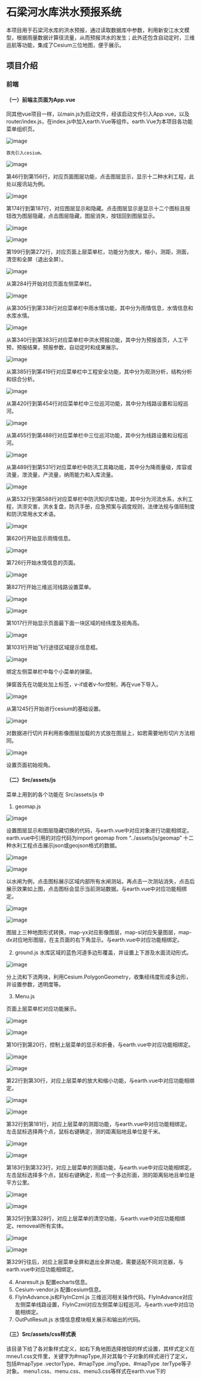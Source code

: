 # 石梁河水库洪水预报系统
本项目用于石梁河水库的洪水预报，通过读取数据库中参数，利用新安江水文模型，根据雨量数据计算径流量，从而预报洪水的发生；此外还包含自动定时，三维巡航等功能，集成了Cesium三位地图，便于展示。

## 项目介绍
### 前端
#### （一）前端主页面为App.vue
   同其他vue项目一样，以main.js为启动文件，经该启动文件引入App.vue，以及router/index.js，在index.js中加入earth.Vue等组件。earth.Vue为本项目各功能菜单组织页。
   
   ![image](https://github.com/rbdxyxk/hhu_flood/assets/97138889/73c3b03c-767a-40fd-9e51-473b7ca7e683)
   
    首先引入cesium。 
    
![image](https://github.com/rbdxyxk/hhu_flood/assets/97138889/d2b29eab-ab97-448a-a987-09363bec40d6)

第46行到第156行，对应页面图层功能，点击图层显示，显示十二种水利工程，此处以报讯站为例。

![image](https://github.com/rbdxyxk/hhu_flood/assets/97138889/a7435153-0873-4373-a75f-9ed2581b013b)

第174行到第187行，对应图层显示和隐藏。点击图层显示是显示十二个图标且按钮改为图层隐藏，点击图层隐藏，图层消失，按钮回到图层显示。

![image](https://github.com/rbdxyxk/hhu_flood/assets/97138889/af2d5da4-c621-45e5-9273-7925a34a24d9)

![image](https://github.com/rbdxyxk/hhu_flood/assets/97138889/c4333126-20bf-43cb-8df2-97cd8b18881d)


第199行到第272行，对应页面上层菜单栏，功能分为放大，缩小，测距，测面，清空和全屏（退出全屏）。

![image](https://github.com/rbdxyxk/hhu_flood/assets/97138889/6d580962-eb04-44a7-bfff-d1dc0e0d2e16)


从第284行开始对应页面左侧菜单栏。

![image](https://github.com/rbdxyxk/hhu_flood/assets/97138889/56ff2062-0aca-46c2-96ee-69668892a59b)

 
从第305行到第338行对应菜单栏中雨水情功能，其中分为雨情信息，水情信息和水库水情。

![image](https://github.com/rbdxyxk/hhu_flood/assets/97138889/c466d774-139c-49ff-b02d-bbac2ea48dbe)

从第340行到第383行对应菜单栏中洪水预报功能，其中分为预报首页，人工干预，预报结果，预报参数，自动定时和成果展示。

![image](https://github.com/rbdxyxk/hhu_flood/assets/97138889/be442dba-4b2f-4ad8-ad77-b684f38817d2)

从第385行到第419行对应菜单栏中工程安全功能，其中分为观测分析，结构分析和综合分析。

![image](https://github.com/rbdxyxk/hhu_flood/assets/97138889/f3fd2c36-4507-464a-9966-06576bb594fa)


从第420行到第454行对应菜单栏中三位巡河功能，其中分为线路设置和沿程巡河。

![image](https://github.com/rbdxyxk/hhu_flood/assets/97138889/c890e9e1-348e-462b-b1bc-549b83ca3899)

 
从第455行到第488行对应菜单栏中三位巡河功能，其中分为线路设置和沿程巡河。

![image](https://github.com/rbdxyxk/hhu_flood/assets/97138889/ed882581-1a85-476c-ac0b-3943e55fcf8d)


从第489行到第531行对应菜单栏中防汛工具箱功能，其中分为降雨量级，库容或流量，泄流量，产流量，纳雨能力和入库流量。

![image](https://github.com/rbdxyxk/hhu_flood/assets/97138889/1a8b3948-91a4-4e89-bfa5-e93f594ce735)


从第532行到第588行对应菜单栏中防汛知识库功能，其中分为河流水系，水利工程，洪涝灾害，洪水复盘，防汛手册，应急预案与调度规则，法律法规与值班制度和防汛常用水文术语。

![image](https://github.com/rbdxyxk/hhu_flood/assets/97138889/d3d553f2-825b-454c-9987-79178dcc15a9)


第620行开始显示雨情信息。

![image](https://github.com/rbdxyxk/hhu_flood/assets/97138889/b60c8131-bf53-47bc-87b0-d45a8ea2da2f)


第726行开始水情信息的页面。

![image](https://github.com/rbdxyxk/hhu_flood/assets/97138889/caf4adf2-4971-4055-b8f8-e30a329d7acb)


第827行开始三维巡河线路设置菜单。

![image](https://github.com/rbdxyxk/hhu_flood/assets/97138889/3ca46f86-d1dc-4544-80eb-1f3b71965f0b)

![image](https://github.com/rbdxyxk/hhu_flood/assets/97138889/9c2c218f-b5f2-44cf-a1d8-a7f18e2778a7)

第1017行开始显示页面最下面一块区域的经纬度及视角高。

![image](https://github.com/rbdxyxk/hhu_flood/assets/97138889/75824277-c840-4526-90bc-b70f07285e4c)

第1031行开始飞行途径区域提示信息框。

![image](https://github.com/rbdxyxk/hhu_flood/assets/97138889/b0476adb-bfba-4e8b-a27d-9d9f886fe195)

绑定左侧菜单栏中每个小菜单的弹窗。

弹窗首先在功能处加上标签，v-if或者v-for控制，再在vue下导入。

![image](https://github.com/rbdxyxk/hhu_flood/assets/97138889/68151bcf-f91d-42e6-9026-222aa7a88e07)


从第1245行开始进行cesium的基础设置。

![image](https://github.com/rbdxyxk/hhu_flood/assets/97138889/98c71dec-84c3-4e0f-b349-2a40c7bde1fd)


对数据进行切片并利用影像图层加载的方式放在图层上，如若需要地形切片方法相同。

![image](https://github.com/rbdxyxk/hhu_flood/assets/97138889/da7aa16f-9039-4cf2-9f28-461e1465d10a)

设置页面初始视角。
#### （二）Src/assets/js
菜单上用到的各个功能在 Src/assets/js 中
1.	geomap.js

 ![image](https://github.com/rbdxyxk/hhu_flood/assets/97138889/27c552fc-7239-4904-8961-f1788f65f8e8)

设置图层显示和图层隐藏切换的代码，与earth.vue中对应对象进行功能相绑定。earth.vue中引用的对应代码为import geomap from “../assets/js/geomap”
十二种水利工程点击展示json或geojson格式的数据。

![image](https://github.com/rbdxyxk/hhu_flood/assets/97138889/08a1b1ff-ac71-4317-8edc-729b5ff2a1ae)

![image](https://github.com/rbdxyxk/hhu_flood/assets/97138889/dcfa9130-66e6-4cfb-a153-6ba06ea82216)

 以水闸为例，点击图标展示区域内部所有水闸测站，再点击一次测站消失，点击后展示效果如上图，点击图标会显示当前测站数据。与earth.vue中对应功能相绑定。

![image](https://github.com/rbdxyxk/hhu_flood/assets/97138889/5d4c39e8-a4ad-4dae-9db6-75dc09735e09)

![image](https://github.com/rbdxyxk/hhu_flood/assets/97138889/8de29b4c-dafd-42b9-9ab4-168a60a681f7)

图层上三种地图形式转换，map-yx对应影像图层，map-sl对应矢量图层，map-dx对应地形图层，在主页面的右下角显示。与earth.vue中对应功能相绑定。

2.	ground.js
水库区域的蓝色河道多边形覆盖，并设置上下游及水面流动形式。

![image](https://github.com/rbdxyxk/hhu_flood/assets/97138889/1704675a-3b0a-4075-9998-8f39ed9c471f)


分上流和下流两块，利用Cesium.PolygonGeometry，收集经纬度形成多边形，并设置参数，透明度等。

3.	Menu.js

页面上层菜单栏对应功能展示。

![image](https://github.com/rbdxyxk/hhu_flood/assets/97138889/c1c8a620-7e56-4022-83da-4628d661cdd3)

![image](https://github.com/rbdxyxk/hhu_flood/assets/97138889/2b4fe077-6c29-4bfa-a95a-0814f5c1881a)

第10行到第20行，控制上层菜单的显示和折叠，与earth.vue中对应功能相绑定。

![image](https://github.com/rbdxyxk/hhu_flood/assets/97138889/c53fdedb-73eb-4f71-9565-ba3eeadb2ce7)

![image](https://github.com/rbdxyxk/hhu_flood/assets/97138889/368530a8-89a1-4a77-95af-228960bf20f3)

第22行到第30行，对应上层菜单的放大和缩小功能，与earth.vue中对应功能相绑定。

![image](https://github.com/rbdxyxk/hhu_flood/assets/97138889/ed139002-9f1a-47fe-bf19-0ef8c10c083c)

![image](https://github.com/rbdxyxk/hhu_flood/assets/97138889/a482be4d-5b28-4d8e-9c5d-1a08183426de)

第32行到第181行，对应上层菜单的测距功能，与earth.vue中对应功能相绑定。左击鼠标选择两个点，鼠标右键确定，测的距离贴地且单位是千米。

![image](https://github.com/rbdxyxk/hhu_flood/assets/97138889/217638b6-50a3-4c68-ae22-f1ca63197272)

![image](https://github.com/rbdxyxk/hhu_flood/assets/97138889/a98b1800-0785-4862-9740-bf97ca2c8fc0)

第183行到第323行，对应上层菜单的测面功能，与earth.vue中对应功能相绑定。左击鼠标选择多个点，鼠标右键确定，形成一个多边形面，测的距离贴地且单位是平方公里。

![image](https://github.com/rbdxyxk/hhu_flood/assets/97138889/31225e6f-4c5e-4f44-8f93-e91b2b6b7a86)

![image](https://github.com/rbdxyxk/hhu_flood/assets/97138889/1bbd7b43-5766-44b1-83ee-2a9f78eeeb44)

第325行到第328行，对应上层菜单的清空功能，与earth.vue中对应功能相绑定。removeall所有实体。

![image](https://github.com/rbdxyxk/hhu_flood/assets/97138889/2103d7de-d477-4f1d-b221-43a8e586fe84)

![image](https://github.com/rbdxyxk/hhu_flood/assets/97138889/25765aa0-d80a-4205-8d07-0048ffa6f62f)

第329行往后，对应上层菜单全屏和退出全屏功能，需要适配不同浏览器，与earth.vue中对应功能相绑定。

4.	Anaresult.js
配置echarts信息。
5.	Cesium-vendor.js
配置cesium信息。
6.	FlyInAdvance.js和FlyInCzml.js
三维巡河相关操作代码。FlyInAdvance对应左侧菜单线路设置，FlyInCzml对应左侧菜单沿程巡河。与earth.vue中对应功能相绑定。
7.	OutPutResult.js
水情信息模块相关展示和输出的代码。

#### （三）Src/assets/css样式表
该目录下给了各对象样式定义，如右下角地图选择按钮的样式设置，其样式定义在mneu1.css文件里，关键字为#mapType,并对其每个子对象的样式进行了定义，包括#mapType .vectorType、#mapType .imgType、#mapType .terType等子对象。
menu1.css、menu.css、menu3.css等样式在earth.vue下的<script> import进行了导入，应用earth.vue的各层、各容器、各对象等。

 ![image](https://github.com/rbdxyxk/hhu_flood/assets/97138889/2504c368-0835-4fc8-b2b7-42876fecb117)

图 mapType对应的样式
#### （四）Src/components
1.	FLoodPreventionKit/echarts/riverinfoechart
echart图表代码，可自行编写echart结构。
2.	FLoodPreventionKit/RainDataShow.vue
雨量信息图表展示方法。
3.	FLoodPreventionKit/RainStChooser.vue
水库和雨量站关系echart展示选择方法，对应在雨水情表单中。
4.	waterInfoTable/RiverInfoTable.vue
对应以雨水情界面为例，显示在弹窗的右侧，可以展示图表数据或折线数据。
5.	waterInfoTable/RiverInfoTable2.vue
和上页面效果相同，还未修改，显示在弹窗的右侧，拟展示文字格式。
6.	chooser.vue

![image](https://github.com/rbdxyxk/hhu_flood/assets/97138889/35302f54-6c13-4dba-a633-b60ae9afb778)

以溃坝分析举例，提供提交和新增项目的选择。

7.	emergencyplan.vue

![image](https://github.com/rbdxyxk/hhu_flood/assets/97138889/a360371f-d5b1-4cbf-92b5-27b6e417889d)

对应防汛知识库中的应急预案与调度规则。

![image](https://github.com/rbdxyxk/hhu_flood/assets/97138889/54c63b03-91b6-4c58-951a-1f528fffbe31)

通过closechooser 来和earth.vue中的页面绑定。绑定为如下顺序：

![image](https://github.com/rbdxyxk/hhu_flood/assets/97138889/a1a8def8-f963-4d02-9425-cbb9d773a428)

先在earth中为指定区域绑定页面，设置为true。

![image](https://github.com/rbdxyxk/hhu_flood/assets/97138889/c06506a1-390b-4f1b-8814-5c6a1c701c45)

设置绑定的参数，点击控制显隐。

![image](https://github.com/rbdxyxk/hhu_flood/assets/97138889/f5b95728-ebec-45b2-8751-45c1b9d09655)

导入。

![image](https://github.com/rbdxyxk/hhu_flood/assets/97138889/b6dc6ee7-515d-468a-9e97-10d277a1b237)

设置完毕。
 
 ![image](https://github.com/rbdxyxk/hhu_flood/assets/97138889/2b2a9a71-9ab9-4af0-ae7f-a69113b89d4c)

页面上的关闭以及放大缩小等控制操作。

8.	floodfang.vue

  	![image](https://github.com/rbdxyxk/hhu_flood/assets/97138889/9a1492ed-c1a1-4689-95e2-938f9b2662a2)

对应防汛知识库中的防汛手册。页面上操作与其他防汛知识库页面相同，以7为例。

9.	floodfu.vue

![image](https://github.com/rbdxyxk/hhu_flood/assets/97138889/95043bb7-5389-469e-971d-25c20d3c2388)

对应防汛知识库中的洪水复盘。页面上操作与其他防汛知识库页面相同，以7为例。

10.	Floods.vue

![image](https://github.com/rbdxyxk/hhu_flood/assets/97138889/aabc76f9-0b6b-4413-8a52-a8d7f02abaf0)

对应防汛知识库中的洪涝灾害。页面上操作与其他防汛知识库页面相同，以7为例。

11.	Hydterms.vue

![image](https://github.com/rbdxyxk/hhu_flood/assets/97138889/e33ea491-ae25-460f-a1fa-82dcba475ec6)

对应防汛知识库中的防汛常用水文术语。页面上操作与其他防汛知识库页面相同，以7为例。

12.	Laws.vue

![image](https://github.com/rbdxyxk/hhu_flood/assets/97138889/db42ecac-6c68-4cc7-b095-f0ad6efccad3)

对应防汛知识库中的法律法规与值班制度。页面上操作与其他防汛知识库页面相同，以7为例。

13.	rainwater.vue

![image](https://github.com/rbdxyxk/hhu_flood/assets/97138889/0b3eb0fc-8b2f-4dc7-b9bd-d6bd990499bb)

对应防汛知识库中的河流水系。页面上操作与其他防汛知识库页面相同，以7为例。

14.	waterku.vue

![image](https://github.com/rbdxyxk/hhu_flood/assets/97138889/325cf684-a39c-447e-aac5-24e5e06c1a90)

对应防汛知识库中的水利工程。页面上操作与其他防汛知识库页面相同，以7为例。

15.	parameters.vue

![image](https://github.com/rbdxyxk/hhu_flood/assets/97138889/45850dbd-2e0c-4529-a298-37c40e105927)

控制溃坝分析里面的四个小窗口，绑定好Controlparameters.vue，Formatparameters.vue，Processparameters.vue，Timeparameters.vue四个页面。

![image](https://github.com/rbdxyxk/hhu_flood/assets/97138889/26f6c66e-1bd7-4744-b876-b4e266679263)

16.	Controlparameters.vue
 
![image](https://github.com/rbdxyxk/hhu_flood/assets/97138889/6d8e4c88-e288-47ba-a8a4-5c20b84ddbb7)

对应溃坝分析里控制参数窗口，其中各个数值。

17.	Formatparameters.vue

![image](https://github.com/rbdxyxk/hhu_flood/assets/97138889/08cd37bb-e8f9-476a-b691-be78b62c7ac5)

对应溃坝分析里公式及数据格式参数窗口，其中各个数值。

18.	Processparameters.vue

![image](https://github.com/rbdxyxk/hhu_flood/assets/97138889/826aaedf-7764-4215-a625-96fc751af68f)

对应溃坝分析里过程线参数窗口，其中各个数值。

19.	Timeparameters.vue 


![image](https://github.com/rbdxyxk/hhu_flood/assets/97138889/f56149cb-c203-4245-a13a-f62a09dc1e07)

对应溃坝分析里时间及阈值参数窗口，其中各个数值。

20.	RainInfo.vue

![image](https://github.com/rbdxyxk/hhu_flood/assets/97138889/df1d5d2b-dfcc-4ed8-95a9-75de55a2b5bf)

![image](https://github.com/rbdxyxk/hhu_flood/assets/97138889/849bc372-5691-4735-b5d1-b446dac4c231)

在earth.vue上绑定好，对应左侧菜单雨水情中的雨情信息。
选择雨情测站有对应的水库测站。选择起始时间和终止时间，点击查询可以看到图。下面划分了一个区域用echart表示雨量和库上水位及库下水位。可以单独点击雨量和库上水位及库下水位控制数据显隐，展示方式为折线和柱状图。可以导出也可以关闭页面。右上角按钮也可以全屏或者关闭页面。

![image](https://github.com/rbdxyxk/hhu_flood/assets/97138889/17d9433d-b86a-4420-99e1-23404b2a489b)

控制页面窗口的移动，按住左键可拖动窗口，松开后无法拖动。

21.	RiverInfo.vue

![image](https://github.com/rbdxyxk/hhu_flood/assets/97138889/50476062-e5ca-4b02-a0b9-293916dccd4c)

选择测站，选择起始时间和终止时间，点击查询可以看到图。下面划分了一个区域用echart表示测试站的数据，有流量和水位的对应信息。可以单独点击流量或者水位控制数据显隐，展示方式为折线和柱状图。可以导出也可以关闭页面。右上角按钮也可以全屏或者关闭页面。其余功能与20相似。

22.	RsvrInfo.vue

![image](https://github.com/rbdxyxk/hhu_flood/assets/97138889/3bf9e64c-94c0-4c96-8f4d-a8549121d02b)

选择测站，选择起始时间和终止时间，点击查询可以看到图。下面划分了一个区域用echart表示测试站的数据，有库上水位，入库流量，蓄水量，库下水位和出库流量的对应信息。可以单独点击库上水位，入库流量，蓄水量，库下水位和出库流量控制数据显隐，展示方式为折线和柱状图。可以导出也可以关闭页面。右上角按钮也可以全屏或者关闭页面。其余功能与20相似。
#### （五）Static
1.	image_tiles

![image](https://github.com/rbdxyxk/hhu_flood/assets/97138889/ef617704-2ea8-480f-9571-0b472a5ce2b6)

利用cesiumlab处理的切片数据。可以看到地形的起伏，配置方式和加载形式见cesium的viewer.scene.imageryLayers.addImageryProvider。

2.	Images

所有图片数据。

3.	sajiawan
处理好的json和geojson数据文件，以及区域案例的shp等格式数据。
   
#### （六）idea开发环境配置说明

前端页面需要node.js并使用webpack方式打包；从gitte仓库中下载Floodforecast项目，安装配置
运行的端口、IP，起始页（或启动文件调用过程），见package.json，使用本地主机IP访问语句为host 0.0.0.0；访问端口设置于文件config\index.js
在idea启动方式：在控制台（terminal）执行命令npm run dev

![image](https://github.com/rbdxyxk/hhu_flood/assets/97138889/8b087230-9420-4bb5-9bf1-0c90d4c9801f)

#### （七）系统环境配置
java8,mysql8及以上
使用springboot框架，前端使用vue结合js和css，后端数据端使用mybatis-plus。

### 后端
#### （一）src/main/java/cn.hhu/Bean

![image](https://github.com/rbdxyxk/hhu_flood/assets/97138889/9c2ac744-4555-415f-9d5b-a63887c5c8d2)

bean包就是专门放置属性类的，比如说你在数据库中创建了一个表，那么你可以把这个表的各个字段，分别定义成属性放置在一个类里，并写明setter和getter方法和构造器等。
Bean下都是需要的实体类，有些类与数据库中一一对应。

#### （二）src/main/java/cn.hhu/config
放置配置信息。
Config文件是通过各种程序使用的通用配置文件。它包含的设置和配置信息以及不同的程序可以以不同的格式存储这些数据。

#### （三）src/main/java/cn.hhu/control
控制层负责接收参数，调用相关业务层，封装数据，把用户提交来的请求通过对URL的匹配，分配个不同的接收器，再进行处理，然后向用户返回结果。
#### 1.CA_PDController
与ca_pdService相呼应，对ca_pd里的数据进行处理。

```java
@Controller
@RequestMapping("/CAPD")

public class CA_PDController {
    @Autowired
    CA_PDService ca_pdService;

    @RequestMapping("getAll")
    @ResponseBody
    public List<CA_PD> getAll(){
       return ca_pdService.getAll();
    }
}
```

getAll对应chooser.vue中，获取所有测站。引入axios，通过get方法获取数据。

```js
 mounted: function () {

        this.axios.get("http://localhost:8083/CAPD/getAll").then(
          response=>{
            // console.log(this.props)

            this.selectData=response.data;
          }
        );
      },
```



 #### 2. ContrlParametersController

```java
@Controller
@RequestMapping("/parameters")
public class ContrlParametersController {

    @Autowired
    ControlParamterService cps;
    @PostMapping("addAll")
    @ResponseBody
    public String addAll(@RequestBody String s) {
        try {
            cps.insertAllParameters(s);
        }catch (Exception e){
            e.printStackTrace();
        }
        return "true";

    }
    @GetMapping("CAPD/{ID}")
    @ResponseBody
    public String selectAllById(@PathVariable("ID") Integer ID){
        return cps.getAllParameterById(ID);
    }
}

```

addAll对应parameters.vue中addall，添加所有测站。

```js
   this.axios.post("http://localhost:8083/parameters/addAll",data).then(
          response=>{
            console.log(response.data);
            this.$emit('changeParameters',false);
          }
        );
```

CAPD/{ID}对应parameters.vue中CAPD+id，根据测站id选择测站。

```js
    this.axios.get("http://localhost:8083/parameters/CAPD/"+ID).then(
          response=>{
            console.log(response.data);
            ///alert()
            this.$refs.ControlParameters.setData(response.data.ControlParameters);
            this.$refs.ProcessParameters.setData(response.data.checked,response.data.cd_pline);
          }
        );
```



#### 3.getDataLineController

实现过程线数据展示。

```JAVA
@RestController
@RequestMapping("line")
public class getDataLineController {
    private static final Log log = LogFactory.getLog(getDataLineController.class);

    @Autowired
    ShowOutputService showOutputService;

    @RequestMapping("data2")
    //获取数据
    public List<Output> getData2(@RequestParam int TimeInterval,
                           @RequestParam String positions,
                           @RequestParam double startX,
                           @RequestParam double startY,
                           @RequestParam double endX,
                           @RequestParam double endY){
        List<Output> outputs = showOutputService.getOutputs(0, TimeInterval, positions, startX, startY, endX, endY,100,18);
        log.warn(outputs);
        return outputs;
    }

    @GetMapping("getMaxInterval")
    public Integer getMaxInterval(){
        return showOutputService.getMaxInterval(0);

    }

    @PostMapping("oneOutput")
    public Output oneOutput(@RequestParam int TimeInterval,
                          @RequestParam String positions,
                          @RequestParam double x,
                          @RequestParam double y){
        return showOutputService.getOutputByLongitudeAndLatitude(TimeInterval,positions, x ,  y);

    }
}
```



### 4.CruiseController



### 5.RainInfoController

```JAVA
@Controller
public class RainInfoController {
    @Autowired
    ST_PPTN_RService st_pptn_rService;
    //获取所有新的测站
    @GetMapping("/pptn/st")
    public List<ST_STINFO_B> getAllNewRainSTNMAndSTCD(){

        return st_pptn_rService.getAllSTCDAndSTNM();
    }
    @GetMapping("/pptn/{tm}/querries")
    @ResponseBody
    public Map getAllRainInfo(@RequestParam("list") String[] list,
                              @PathVariable("tm") @DateTimeFormat(pattern = "yyyy-MM-dd HH:mm:ss") LocalDateTime startDateTime
                                 ){

        return st_pptn_rService.searchAllByStcdAndTm2Map2(list,startDateTime);
    }


}

```

对应FloodPreventionKit下面的Rainstchooser.vue页面中，pptn，获取雨量信息。

```js
//获取所有的雨量数据
getRainData(){
  this.axios.get("http://localhost:8083/pptn/"+moment(this.searchParameter.startDateTime).format('YYYY-MM-DD HH:mm:ss')+"/querries?list="+this.checked_rain_stations).then(
    response=>{
      this.openRainDataShow(response.data);
    }
  )
},
```

### 6.STTestInfoController

```JAVA
@RestController
@RequestMapping("STTest")
public class STTestInfoController {
    @Autowired
    STTestService sts;


    @GetMapping("info/{name}")
    public List<STTest> getByName(@PathVariable String name){
        return sts.getInfosByName(name);
    }
}
```

对应raininfo.vue中的方法，加载数据根据测站名加载指定测站。

```js
 loadData:function(STNM) {
            this.axios.get("http://localhost:8083/STTest/info/"+STNM).then(
              response=>{
                console.log(response.data);
```



### 7.WaterInfoController

```java
@Controller
@RequestMapping("waterInfo")
public class WaterInfoController {
    @Autowired
    STRiverRService STRRS;
    @Autowired
    ST_PPTN_RService st_pptn_rService;
    @Autowired
    ST_RSVR_RService st_rsvr_rService;
    //获取指定测站和时间的河道水情信息
    @ResponseBody
    @GetMapping("river/{STCD}/{startDateTime}/{endDateTime}")
    public List<ST_RIVER_R> getRiverInfo(@PathVariable String STCD,
                                         @PathVariable @DateTimeFormat(pattern = "yyyy-MM-dd HH:mm:ss") LocalDateTime startDateTime,
                                         @PathVariable @DateTimeFormat(pattern = "yyyy-MM-dd HH:mm:ss") LocalDateTime endDateTime){
        return STRRS.getDataByStcdAndDate(STCD,startDateTime,endDateTime);
    }
    //获取雨量站
    @ResponseBody
    @GetMapping("rain/ST")
    public List<ST_STINFO_B> getAllRainSTNMAndSTCD(){
        return st_pptn_rService.getAllSTCDAndSTNM();
    }
    @ResponseBody
    @GetMapping("rain/getRainInfo/{STCD}/{startDateTime}/{endDateTime}")
    public List<ST_PPTN_R> getRainInfo(@PathVariable String STCD,
                                       @PathVariable @DateTimeFormat(pattern = "yyyy-MM-dd HH:mm:ss") LocalDateTime startDateTime,
                                       @PathVariable @DateTimeFormat(pattern = "yyyy-MM-dd HH:mm:ss") LocalDateTime endDateTime){
        return st_pptn_rService.getRainInfo(STCD,startDateTime,endDateTime);
    }
    //获取所有河流测站编码
    @ResponseBody
    @GetMapping("RSVR/ST")
    public List<ST_STINFO_B> getAllRiverSTNMAndSTCD(){
        return st_rsvr_rService.getAllSTCDAndSTNM();
    }

    //水库水情
    @ResponseBody
    @GetMapping("river/ST")
    public List<ST_STINFO_B> getAllRsvrSTNMAndSTCD(){
        return STRRS.getAllSTCDAndSTNM();
    }

    @ResponseBody
    @GetMapping("RSVR/{STCD}/{startDateTime}/{endDateTime}")
    public List<ST_RSVR_R> getRSVRInfo(@PathVariable String STCD,
                                       @PathVariable @DateTimeFormat(pattern = "yyyy-MM-dd HH:mm:ss") LocalDateTime startDateTime,
                                       @PathVariable @DateTimeFormat(pattern = "yyyy-MM-dd HH:mm:ss") LocalDateTime endDateTime){
        return st_rsvr_rService.getRsvrInfo(STCD,startDateTime,endDateTime);
    }

    //获取部分水库水情信息
    @ResponseBody
    @GetMapping("rain/getRainInfo/{STCD}/{STCD1}/{startDateTime}/{endDateTime}")
```

对应raininfo2中的方法，rain/st加载指定雨量测站，rsvr/st加载河流测站。

```js
methods:{
      //加载测站数据
      loadSTInfo:function(){
        this.axios.get("http://localhost:8083/waterInfo/rain/ST").then(
          response=>{
            console.log(response.data);
            this.searchParameter.options=response.data;
          }
        );
        this.axios.get("http://localhost:8083/waterInfo/RSVR/ST").then(
          response=>{
            console.log(response.data);
            this.searchParameter.rsvrOptions=response.data;
          }
        );
      },
```

对应raininfo2中的方法，rain/getRainInfo/{STCD}/{STCD1}/{startDateTime}/{endDateTime}，获取部分水库水情信息，根据测站id选择出指定测站，并设置起始时间和终止时间，加载查询到的测站信息。

```js
 loadData:function() {
        this.axios.get("http://localhost:8083/waterInfo/rain/getRainInfo/"+this.stationId
          +"/"+this.rsvrStationId
          +"/" +moment(this.searchParameter.startDateTime).format('YYYY-MM-DD HH:mm:ss')
          +"/"+moment(this.searchParameter.endDateTime).format('YYYY-MM-DD HH:mm:ss')
        ).then(
          response=>{

            let data = response.data;
            console.log(data)
            let date = [];//时间
            let Z=[];//降雨量
            let RZ=[];//库上水位

            let OTQ=[];//库下水位
```

对应riverinfo中的方法，rain/st加载指定雨量测站

```js
 methods:{
      //加载测站数据
      loadSTInfo:function() {
        this.axios.get("waterInfo/river/ST").then(
          response => {
            console.log(response.data);
            this.searchParameter.options = response.data;
          }
        );
      },
```

对应riverinfo中的方法，river/{STCD}/{startDateTime}/{endDateTime}，根据河流测站id选择出指定测站，并设置起始时间和终止时间，加载查询到的测站信息。

```js
loadData:function() {
        this.axios.get("http://localhost:8083/waterInfo/river/"+this.stationId
          +"/" +moment(this.searchParameter.startDateTime).format('YYYY-MM-DD HH:mm:ss')
          +"/"+moment(this.searchParameter.endDateTime).format('YYYY-MM-DD HH:mm:ss')
        ).then(
          response=>{
            console.log(response.data);
            let data = response.data;
            let date = [];//时间
            let Z=[];//水位
            let Q=[];//流量
```

对应riverinfo中的方法，RSVR/ST，获取所有河流测站编码。

```js
 methods:{
      loadSTInfo:function(){
        this.axios.get("http://localhost:8083/waterInfo/RSVR/ST").then(
          response=>{
            console.log(response.data);
            this.searchParameter.options=response.data;
          }
        );
      },
```

对应riverinfo中的方法，RSVR/{STCD}/{startDateTime}/{endDateTime}，根据河流测站id选择出指定测站，并设置起始时间和终止时间，加载查询到的测站信息。

```js
 loadData:function() {


        this.axios.get("http://localhost:8083/waterInfo/RSVR/"+this.stationId
          +"/" +moment(this.searchParameter.startDateTime).format('YYYY-MM-DD HH:mm:ss')
          +"/"+moment(this.searchParameter.endDateTime).format('YYYY-MM-DD HH:mm:ss')
        ).then(
          response=>{
            console.log(response.data);
            let data = response.data;
            let date = [];//时间
            let RZ=[];//库上水位
            let INQ=[];//入库流量
            let W=[];//蓄水量
            let OTQ=[];//库下水位
            let INQDR=[];//出库流量
```

对应FloodPreventionKit下面的Rainstchooser.vue页面中，rain/st，获取雨量站信息。

```js
 //加载雨量站
      loadRainStations:function(){

        this.axios.get("http://localhost:8083/waterInfo/rain/ST").then(
          response=>{
            console.log(response.data);
            this.rain_stations=response.data;

          }
        );
      },
```

对应FloodPreventionKit下面的Rainstchooser.vue页面中，RSVR/ST，获取所有河流测站编码。

```js
 //加载雨量站
      loadRainStations:function(){

        this.axios.get("http://localhost:8083/waterInfo/RSVR/ST").then(
          response=>{
            console.log(response.data);
            this.stations=response.data;

          }
        );
      },
```

对应FloodPreventionKit下面的Rainstchooser.vue页面中，根据起始时间和终止时间，查询指定时间内的雨量数据。

```js
 //获取所有的雨量数据
      getRainData(){
        this.axios.get("http://localhost:8083/RSVR/"+moment(this.searchParameter.startDateTime).format('YYYY-MM-DD HH:mm:ss')+"/"+moment(this.searchParameter.endDateTime).format('YYYY-MM-DD HH:mm:ss')+"/querries?list="+this.checked_stations).then(
          response=>{
            this.openRsvrDataShow(response.data);
          }
        )
      },
```



```js
  //加载雨量站
      loadRainStations:function(){

        this.axios.get("http://localhost:8083/waterInfo/was/ST").then(
          response=>{
            console.log(response.data);
            this.stations=response.data;

          }
        );
      },
      //获取所有的雨量数据
      getRainData(){
        this.axios.get("http://localhost:8083/was/"+moment(this.searchParameter.startDateTime).format('YYYY-MM-DD HH:mm:ss')+"/"+moment(this.searchParameter.endDateTime).format('YYYY-MM-DD HH:mm:ss')+"/querries?list="+this.checked_stations).then(
          response=>{
            this.openDataShow(response.data);
          }
        )
      },

```

#### （四）src/main/java/cn.hhu/mapper
创建dao接口的实现类，并交给业务逻辑层调用，与mapper.xml相对应。
#### （五）src/main/java/cn.hhu/repository
Repository:最顶层的接口，一个空的接口，统一所有的Repository类型，并且能够让组件扫描的时候能够自动识别。

#### （六）src/main/java/cn.hhu/service
service层负责业务逻辑，通过dao接口来增删改查数据库中多个表的数据，从而完成一个功能。该包放置业务操作类，譬如用户服务类，一般情况将该用户操作类提取一个接口，然后在service包下生成一个impl包，在impl包中才放置用户操作接口的 实现类。
#### （七）src/main/java/cn.hhu/utils
该包中放置常用的一些工具集。
#### （八）src/main/resources/mapper
1.表所对应的实体类的类名+Mapper.xml

2.一个映射文件对应一个实体实体类，对应一张表的操作

3.MyBatis映射文件用于编写SQL，访问以及操作表中的数据

4.MyBatis映射文件存放的位置在src/main/resources/mappers目录下

#### 程序启动
开发过程，前端启动可直接点击执行按钮，后端idea环境下使用nmp run dev



## windows环境下后端配置
### 1.Jdk 安装配置
推荐博客：
https://blog.csdn.net/Saturn_Mentos/article/details/122310056?ops_request_misc=%257B%2522request%255Fid%2522%253A%2522170968341916800182710688%2522%252C%2522scm%2522%253A%252220140713.130102334..%2522%257D&request_id=170968341916800182710688&biz_id=0&utm_medium=distribute.pc_search_result.none-task-blog-2~all~top_positive~default-1-122310056-null-null.142^v99^pc_search_result_base5&utm_term=jdk%E5%AE%89%E8%A3%85&spm=1018.2226.3001.4187
### 2.MySQL 安装
推荐博客:
https://blog.csdn.net/weixin_47406082/article/details/131867849?ops_request_misc=%257B%2522request%255Fid%2522%253A%2522170970449816800226534513%2522%252C%2522scm%2522%253A%252220140713.130102334..%2522%257D&request_id=170970449816800226534513&biz_id=0&utm_medium=distribute.pc_search_result.none-task-blog-2~all~top_positive~default-2-131867849-null-null.142^v99^pc_search_result_base5&utm_term=MySql%E5%AE%89%E8%A3%85%E9%85%8D%E7%BD%AE&spm=1018.2226.3001.4187
### 3.IDEA 获取
推荐博客：
https://blog.csdn.net/beixishuo/article/details/104248231?utm_source=miniapp_weixin
### 4.Maven 安装
推荐博客：
https://blog.csdn.net/m0_63684495/article/details/129046405?ops_request_misc=%257B%2522request%255Fid%2522%253A%2522170970460716800226580038%2522%252C%2522scm%2522%253A%252220140713.130102334..%2522%257D&request_id=170970460716800226580038&biz_id=0&utm_medium=distribute.pc_search_result.none-task-blog-2~all~top_positive~default-1-129046405-null-null.142^v99^pc_search_result_base5&utm_term=Maven%E5%AE%89%E8%A3%85&spm=1018.2226.3001.4187
### 5.使用Springboot 
推荐博客：
https://blog.csdn.net/weixin_42029450/article/details/111905746?ops_request_misc=%257B%2522request%255Fid%2522%253A%2522170970467116800192210767%2522%252C%2522scm%2522%253A%252220140713.130102334..%2522%257D&request_id=170970467116800192210767&biz_id=0&utm_medium=distribute.pc_search_result.none-task-blog-2~all~top_positive~default-1-111905746-null-null.142^v99^pc_search_result_base5&utm_term=Idea%E4%BD%BF%E7%94%A8Springboot&spm=1018.2226.3001.4187

## windows环境下前端配置
### 1.VUE安装以及环境配置
推荐博客:
https://blog.csdn.net/qq_45637260/article/details/121676126?ops_request_misc=&request_id=&biz_id=102&utm_term=%20VUE%E9%A1%B9%E7%9B%AE%E6%90%AD%E5%BB%BA%E5%92%8C%E7%8E%AF%E5%A2%83%E9%85%8D%E7%BD%AE&utm_medium=distribute.pc_search_result.none-task-blog-2~all~sobaiduweb~default-3-121676126.142^v99^pc_search_result_base5&spm=1018.2226.3001.4187
